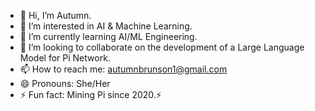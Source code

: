 - 👋 Hi, I’m Autumn.
- 👀 I’m interested in AI & Machine Learning.
- 🌱 I’m currently learning AI/ML Engineering.
- 💞️ I’m looking to collaborate on the development of a Large Language Model for Pi Network.
- 📫 How to reach me: autumnbrunson1@gmail.com
- 😄 Pronouns: She/Her
- ⚡ Fun fact: Mining Pi since 2020.⚡️

<!---
abrunso6/abrunso6 is a ✨ special ✨ repository because its `README.md` (this file) appears on your GitHub profile.
You can click the Preview link to take a look at your changes.
--->
